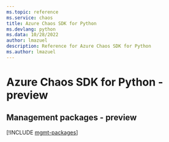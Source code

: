 ```yaml
---
ms.topic: reference
ms.service: chaos
title: Azure Chaos SDK for Python
ms.devlang: python
ms.data: 10/28/2022
author: lmazuel
description: Reference for Azure Chaos SDK for Python
ms.author: lmazuel
---
```

# Azure Chaos SDK for Python - preview

## Management packages - preview
[!INCLUDE [mgmt-packages](chaos-mgmt-index.md)]